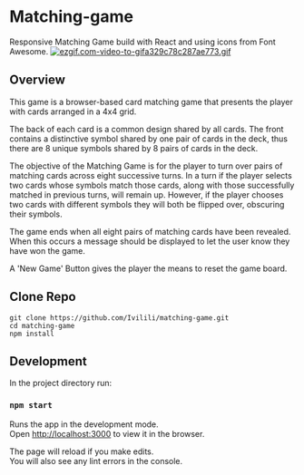 # Matching-game
Responsive Matching Game build with React and using icons from Font Awesome.
[![ezgif.com-video-to-gifa329c78c287ae773.gif](https://s0.gifyu.com/images/ezgif.com-video-to-gifa329c78c287ae773.gif)](https://gifyu.com/image/koHQ)



## Overview
This game is a browser-based card matching game that presents the player with cards arranged in a 4x4 grid.

The back of each card is a common design shared by all cards. The front contains a distinctive symbol shared by one pair of cards in the deck, thus there are 8 unique symbols shared by 8 pairs of cards in the deck.

The objective of the Matching Game is for the player to turn over pairs of matching cards across eight successive turns. In a turn if the player selects two cards whose symbols match those cards, along with those successfully matched in previous turns, will remain up. However, if the player chooses two cards with different symbols they will both be flipped over, obscuring their symbols.

The game ends when all eight pairs of matching cards have been revealed. When this occurs a message should be displayed to let the user know they have won the game.

A 'New Game' Button gives the player the means to reset the game board.


## Clone Repo

```
git clone https://github.com/Ivilili/matching-game.git
cd matching-game
npm install
```

## Development

In the project directory run:

### `npm start`

Runs the app in the development mode.<br>
Open [http://localhost:3000](http://localhost:3000) to view it in the browser.

The page will reload if you make edits.<br>
You will also see any lint errors in the console.
